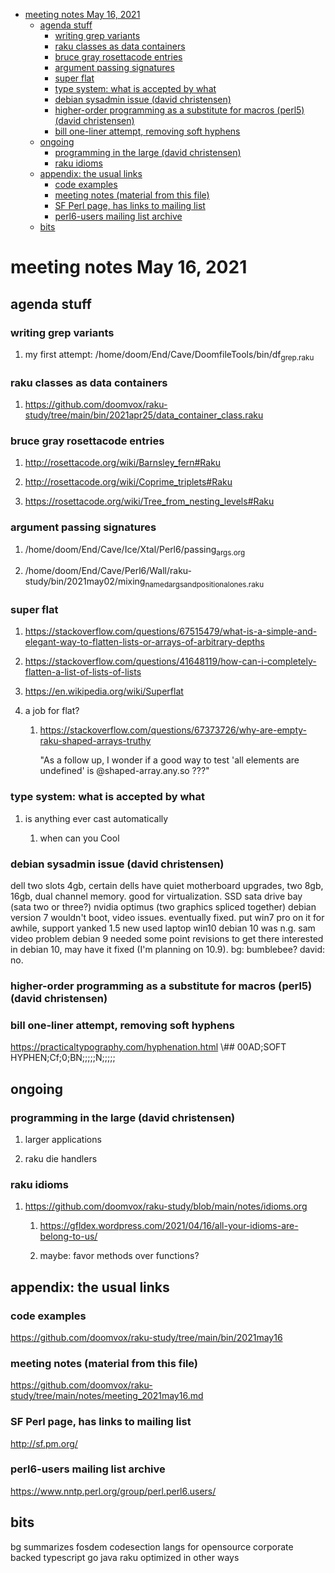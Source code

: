 - [meeting notes May 16, 2021](#orgc3dd2c3)
  - [agenda stuff](#org432dca0)
    - [writing grep variants](#org2ee2787)
    - [raku classes as data containers](#org1fdbb67)
    - [bruce gray rosettacode entries](#org60269dd)
    - [argument passing signatures](#org7bae645)
    - [super flat](#orgb0648ae)
    - [type system: what is accepted by what](#org3b13255)
    - [debian sysadmin issue (david christensen)](#org7cd06fa)
    - [higher-order programming as a substitute for macros (perl5)  (david christensen)](#orgccac2ad)
    - [bill one-liner attempt, removing soft hyphens](#orgc33859d)
  - [ongoing](#org100b4c7)
    - [programming in the large (david christensen)](#org49c8ff5)
    - [raku idioms](#org2ca574e)
  - [appendix: the usual links](#orgdb13900)
    - [code examples](#org6694be8)
    - [meeting notes (material from this file)](#org189914c)
    - [SF Perl page, has links to mailing list](#org2fd763f)
    - [perl6-users mailing list archive](#orgaeb1af4)
  - [bits](#org114af16)


<a id="orgc3dd2c3"></a>

# meeting notes May 16, 2021


<a id="org432dca0"></a>

## agenda stuff


<a id="org2ee2787"></a>

### writing grep variants

1.  my first attempt: /home/doom/End/Cave/DoomfileTools/bin/df<sub>grep.raku</sub>


<a id="org1fdbb67"></a>

### raku classes as data containers

1.  <https://github.com/doomvox/raku-study/tree/main/bin/2021apr25/data_container_class.raku>


<a id="org60269dd"></a>

### bruce gray rosettacode entries

1.  <http://rosettacode.org/wiki/Barnsley_fern#Raku>

2.  <http://rosettacode.org/wiki/Coprime_triplets#Raku>

3.  <https://rosettacode.org/wiki/Tree_from_nesting_levels#Raku>


<a id="org7bae645"></a>

### argument passing signatures

1.  /home/doom/End/Cave/Ice/Xtal/Perl6/passing<sub>args.org</sub>

2.  /home/doom/End/Cave/Perl6/Wall/raku-study/bin/2021may02/mixing<sub>named</sub><sub>args</sub><sub>and</sub><sub>positional</sub><sub>ones.raku</sub>


<a id="orgb0648ae"></a>

### super flat

1.  <https://stackoverflow.com/questions/67515479/what-is-a-simple-and-elegant-way-to-flatten-lists-or-arrays-of-arbitrary-depths>

2.  <https://stackoverflow.com/questions/41648119/how-can-i-completely-flatten-a-list-of-lists-of-lists>

3.  <https://en.wikipedia.org/wiki/Superflat>

4.  a job for flat?

    1.  <https://stackoverflow.com/questions/67373726/why-are-empty-raku-shaped-arrays-truthy>
    
        "As a follow up, I wonder if a good way to test 'all elements are undefined' is @shaped-array.any.so ???"


<a id="org3b13255"></a>

### type system: what is accepted by what

1.  is anything ever cast automatically

    1.  when can you Cool


<a id="org7cd06fa"></a>

### debian sysadmin issue (david christensen)

dell two slots 4gb, certain dells have quiet motherboard upgrades, two 8gb, 16gb, dual channel memory. good for virtualization. SSD sata drive bay (sata two or three?) nvidia optimus (two graphics spliced together) debian version 7 wouldn't boot, video issues. eventually fixed. put win7 pro on it for awhile, support yanked 1.5 new used laptop win10 debian 10 was n.g. sam video problem debian 9 needed some point revisions to get there interested in debian 10, may have it fixed (I'm planning on 10.9). bg: bumblebee? david: no.


<a id="orgccac2ad"></a>

### higher-order programming as a substitute for macros (perl5)  (david christensen)


<a id="orgc33859d"></a>

### bill one-liner attempt, removing soft hyphens

<https://practicaltypography.com/hyphenation.html> \\## 00AD;SOFT HYPHEN;Cf;0;BN;;;;;N;;;;;


<a id="org100b4c7"></a>

## ongoing


<a id="org49c8ff5"></a>

### programming in the large (david christensen)

1.  larger applications

2.  raku die handlers


<a id="org2ca574e"></a>

### raku idioms

1.  <https://github.com/doomvox/raku-study/blob/main/notes/idioms.org>

    1.  <https://gfldex.wordpress.com/2021/04/16/all-your-idioms-are-belong-to-us/>
    
    2.  maybe: favor methods over functions?


<a id="orgdb13900"></a>

## appendix: the usual links


<a id="org6694be8"></a>

### code examples

<https://github.com/doomvox/raku-study/tree/main/bin/2021may16>


<a id="org189914c"></a>

### meeting notes (material from this file)

<https://github.com/doomvox/raku-study/tree/main/notes/meeting_2021may16.md>


<a id="org2fd763f"></a>

### SF Perl page, has links to mailing list

<http://sf.pm.org/>


<a id="orgaeb1af4"></a>

### perl6-users mailing list archive

<https://www.nntp.perl.org/group/perl.perl6.users/>


<a id="org114af16"></a>

## bits

bg summarizes fosdem codesection langs for opensource corporate backed typescript go java raku optimized in other ways
